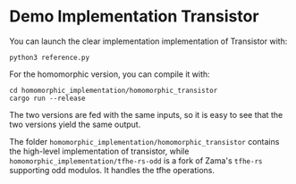 # Demo Implementation Transistor

You can launch the clear implementation implementation of Transistor with:

```
python3 reference.py
```

For the homomorphic version, you can compile it with:
```
cd homomorphic_implementation/homomorphic_transistor
cargo run --release
```

The two versions are fed with the same inputs, so it is easy to see that the two versions yield the same output.


The folder `homomorphic_implementation/homomorphic_transistor` contains the high-level implementation of transistor, while `homomorphic_implementation/tfhe-rs-odd` is a fork of Zama's `tfhe-rs` supporting odd modulos. It handles the tfhe operations.